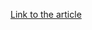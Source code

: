 [Link to the article](https://www.cisa.gov/news-events/alerts/2025/07/01/cisa-releases-seven-industrial-control-systems-advisories)
